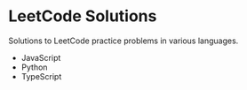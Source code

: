 # LeetCode Solutions
Solutions to LeetCode practice problems in various languages.
 - JavaScript
 - Python
 - TypeScript
